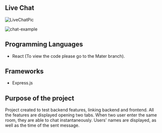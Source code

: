 ## Live Chat

![LiveChatPic](https://user-images.githubusercontent.com/91989821/148571298-81c100d0-583c-4ea5-ba5a-25464c1c09c0.png)

![chat-example](https://user-images.githubusercontent.com/91989821/148572043-9bd5d48f-06df-4753-a626-67bd6e85e9a6.png)


## Programming Languages

- React (To view the code please go to the Mater branch).

## Frameworks

- Express.js

## Purpose of the project

Project created to test backend features, linking backend and frontend.
All the features are displayed opening two tabs.
When two user enter the same room, they are able to chat instantaneously. 
Users' names are displayed, as well as the time of the sent message.

